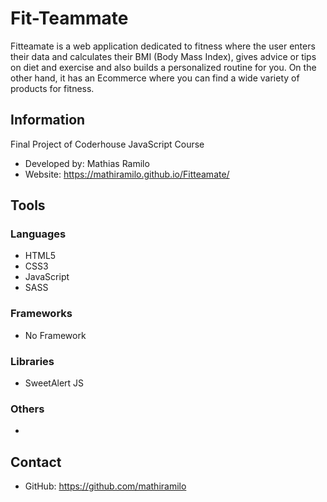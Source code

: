 # Fit-Teammate
Fitteamate is a web application dedicated to fitness where the user enters their data and calculates their BMI (Body Mass Index), gives advice or tips on diet and exercise and also builds a personalized routine for you. On the other hand, it has an Ecommerce where you can find a wide variety of products for fitness.
## Information
Final Project of Coderhouse JavaScript Course
* Developed by: Mathias Ramilo
* Website: https://mathiramilo.github.io/Fitteamate/
## Tools
### Languages
* HTML5
* CSS3
* JavaScript
* SASS
### Frameworks
* No Framework
### Libraries
* SweetAlert JS
### Others
*
## Contact
* GitHub: https://github.com/mathiramilo
